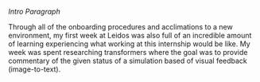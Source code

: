

_Intro Paragraph_

Through all of the onboarding procedures and acclimations to a new environment, my first week at Leidos was also full of an incredible amount of learning experiencing what working at this internship would be like. My week was spent researching transformers  where the goal was to provide commentary of the given status of a simulation based of visual feedback (image-to-text).